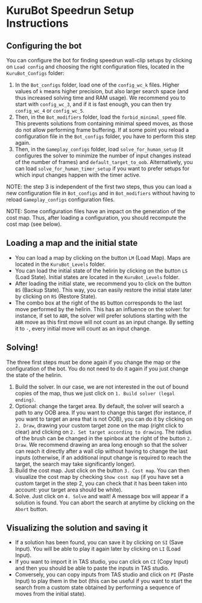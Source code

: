 # KuruBot Speedrun Setup Instructions

## Configuring the bot

You can configure the bot for finding speedrun wall-clip setups by clicking on `Load config` and choosing the right configuration files, located in the `KuruBot_Configs` folder:

1. In the `Bot_configs` folder, load one of the `config_wc_k` files. Higher values of `k` means higher precision, but also larger search space (and thus increased solving time and RAM usage). We recommend you to start with `config_wc_3`, and if it is fast enough, you can then try `config_wc_4` or `config_wc_5`.
2. Then, in the `Bot_modifiers` folder, load the `forbid_minimal_speed` file. This prevents solutions from containing minimal speed moves, as those do not allow performing frame buffering. If at some point you reload a configuration file in the `Bot_configs` folder, you have to perform this step again.
3. Then, in the `Gameplay_configs` folder, load `solve_for_human_setup` (it configures the solver to minimize the number of input changes instead of the number of frames) and `default_target_to_oob`. Alternatively, you can load `solve_for_human_timer_setup` if you want to prefer setups for which input changes happen with the timer active.

NOTE: the step 3 is independent of the first two steps, thus you can load a new configuration file in `Bot_configs` and in `Bot_modifiers` without having to reload `Gameplay_configs` configuration files.

NOTE: Some configuration files have an impact on the generation of the cost map. Thus, after loading a configuration, you should recompute the cost map (see below).

## Loading a map and the initial state

- You can load a map by clicking on the button `LM` (Load Map). Maps are located in the `KuruBot_Levels` folder.
- You can load the initial state of the helirin by clicking on the button `LS` (Load State). Initial states are located in the `KuruBot_Levels` folder.
- After loading the initial state, we recommend you to click on the button `BS` (Backup State). This way, you can easily restore the initial state later by clicking on `RS` (Restore State).
- The combo box at the right of the `BS` button corresponds to the last move performed by the helirin. This has an influence on the solver: for instance, if set to `ABR`, the solver will prefer solutions starting with the `ABR` move as this first move will not count as an input change. By setting it to `-`, every initial move will count as an input change.

## Solving!

The three first steps must be done again if you change the map or the configuration of the bot. You do not need to do it again if you just change the state of the helirin.

1. Build the solver. In our case, we are not interested in the out of bound copies of the map, thus we just click on `1. Build solver (legal ending)`.
2. Optional: change the target area. By default, the solver will search a path to any OOB area. If you want to change this target (for instance, if you want to target an area that is not OOB), you can do it by clicking on `2. Draw`, drawing your custom target zone on the map (right click to clear) and clicking on `2. Set target according to drawing`. The radius of the brush can be changed in the spinbox at the right of the button `2. Draw`. We recommend drawing an area long enough so that the solver can reach it directly after a wall clip without having to change the last inputs (otherwise, if an additional input change is required to reach the target, the search may take significantly longer).
3. Build the cost map. Just click on the button `3. Cost map`. You can then visualize the cost map by checking `Show cost map` (if you have set a custom target in the step 2, you can check that it has been taken into account: your target area should be white).
4. Solve. Just click on `4. Solve` and wait! A message box will appear if a solution is found. You can abort the search at anytime by clicking on the `Abort` button.

## Visualizing the solution and saving it

- If a solution has been found, you can save it by clicking on `SI` (Save Input). You will be able to play it again later by clicking on `LI` (Load Input).
- If you want to import it in TAS studio, you can click on `CI` (Copy Input) and then you should be able to paste the inputs in TAS studio.
- Conversely, you can copy inputs from TAS studio and click on `PI` (Paste Input) to play them in the bot (this can be useful if you want to start the search from a custom state obtained by performing a sequence of moves from the initial state).
